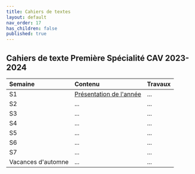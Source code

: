 ```yaml
---
title: Cahiers de textes
layout: default
nav_order: 17
has_children: false
published: true
---
```

## Cahiers de texte Première Spécialité CAV 2023-2024

| Semaine     | Contenu     | Travaux |
| :------------------- | :-------------- | :-------- |
| S1   | [Présentation de l'année](../../docs/Présentation/presentation.html) | ...     |
| S2   | ...     | ...     |
| S3   | ...     | ...     |
| S4   | ...     | ...     |
| S5   | ...     | ...     |
| S6   | ...     | ...     |
| S7   | ...     | ...     |
| Vacances d'automne | ...  | ...     |
